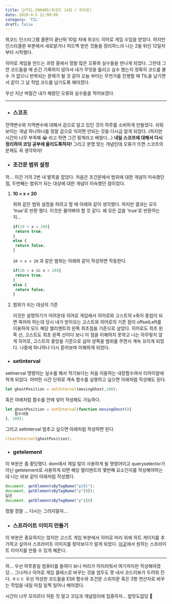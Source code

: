 ```yaml
---
title: 🏃‍♂️TIL-200405(위코드 14일 / 히어로)
date: 2020-4-5 22:00:00
category: 'TIL'
draft: false
---
```


위코드 인스타그램 클론이 끝난뒤 10일 차에 위코드 히어로 게임 수업을 받았다. 하지만 인스타클론 부분에서 새로알거나 피드백 받은 것들을 정리하느라 나는 2윌 뒤인 12일차 부터 시작했다. 

히어로 게임을 만드는 과정 중에서 정말 많은 오류와 실수들을 만나게 되었다. 그런데 그런 코드들을 매 순간 기록하지 않아서 내가 무엇을 틀리고 실수 했는지 정확히 코드를 볼 수 가 없으니 반복되는 문제가 될 것 같아 오늘 부터는 무언가를 진행할 때 TIL을 남기면서 같이 그 날 작업 코드를 남기도록 해야겠다.

우선 지난 며칠간 내가 해왔던 오류와 실수들을 적어보겠다.

---

- ### 스코프

전역변수와 지역변수에 대해서 감으로 알고 있던 것이 하루를 소비하게 만들었다. 쉬워보이는 개념 하나하나를 정말 감으로 익히면 안되는 것을 다시금 알게 되었다. (하지만 시간이 너무 부족해 😭 라고 하면 그건 핑계라고 배웠다...) **내일 스코프에 대해서 다시 정리하여 코딩 공부에 올리도록하자!** 그리고 분명 맞는 개념인데 오류가 뜨면 스코프의 문제도 꼭 생각하자!

- ### 조건문 범위 설정

하... 이건 거의 2번 내 발목을 잡았다. 처음은 조건문에서 범위에 대한 개념이 미숙했던 점, 두번째는 범위가 되는 대상에 대한 개념이 미숙했던 점이었다.

1. **10 < x < 20**

   위와 같은 범위 설정을 하려고 할 때 아래와 같이 생각했다. 하지만 결과는 모두 'true'로 반환 했다. 이것은 물어봐야 할 것 같다. 왜 모든 값을 'true'로 반환하는지...

   ```javascript
   if(10 < x < 20){
    return true;
   }
   else {
    return false;
   }
   ```

   `10 < x < 20` 과 같은 범위는 아래와 같이 작성하면 작동한다.

   ```javascript
   if(10 < x && x < 20){
    return true;
   }
   else {
    return false;
   }
   ```

2. 범위가 되는 대상의 기준

   이것은 설명하기가 어려운데 히어로 게임에서 히어로와 고스트의 x축이 중첩이 되면 죽어야 하는데 당시 내가 받아오는 고스트와 히어로의 기준 점이 offsetLeft를 이용하여 모드 해당 엘리멘트의 왼쪽 최초점을 기준으로 삼았다. 히어로도 최초 왼쪽 선, 고스트도 최초 왼쪽 선이다 보니 이 점을 이해하지 못하고 나는 아무렇지 않게 히어로, 고스트의 중앙을 기준으로 삼아 양쪽을 범위를 주면서 계속 꼬이게 되었다. 나중에 하나하나 다시 뜯어보며 이해하게 되었다.

- ### setinterval

setinerval 명령어는 실수를 해서 적기보다는 처음 이용하는 내장함수여서 티아이알에 적게 되었다. 어떠한 시간 단위로 계속 함수를 실행하고 싶으면 아래처럼 작성해도 된다.

```javascript
let ghostPosition = setInterval(movingGhost,100);
```

혹은 아래처럼 함수를 안에 넣어 작성해도 가능하다.

```javascript
let ghostPosition = setInterval(function movingGhost(){
	함수내용
}, 100);
```

그리고 setinterval 멈추고 싶으면 아래처럼 작성하면 된다.

```javascript
clearInterval(ghostPosition);
```

- ### getelement

이 부분은 좀 황당했다. dom에서 제일 많이 사용하게 될 명령어이고 queryselector가 아닌 getelement로 사용하게 되면 해당 엘리멘트의 몇번째 요소인지를 작성해야하는데 나는 바보 같이 아래처럼 작성했다.

```javascript
document. getElementsByTagName("p[0]");
document. getElementsByTagName("p"[0]);
답은
document. getElementsByTagName("p")[0]
```

정말 정말 ... 다시는 그러지말자...

- ### 스프라이트 이미지 만들기

이 부분은 중요하지는 않지만 고스트 게임 부분에서 히어로 머리 위에 하트 게이지를 추가하고 싶어서 스프라이트 이미지를 찾아보다가 알게 되었다. [이곳](https://www.toptal.com/developers/css/sprite-generator)에서 원하는 스프라이트 이미지를 만들 수 있게 해준다.

---

하... 우선 하루종일 컴퓨터를 들여다 보니 머리가 어지러워서 여기까지만 작성해야겠당... 그나저나 히어로 게임 클래스로 바꾸는 것을 엄두도 못 내서 코드리뷰가 두려워 진다. ㅎㄷㄷ 우선 작성한 코드들을 ES6 함수와 조건문 스위치문 혹은 3항 연산자로 바꾸는 작업을 내일 아침 일찍 일어나 해야겠다.

시간이 너무 모자르다 허튼 짓 말고 코딩과 개념정리에 집중하자... 밥맛도없당 🤪